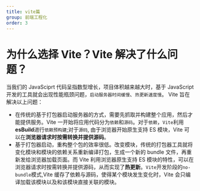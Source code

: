 ```yaml
---
title: vite篇
group: 前端工程化
order: 3
---
```


# 为什么选择 Vite？Vite 解决了什么问题？

当我们的 JavaSciprt 代码呈指数型增长，项目体积越来越大时，基于 JavaScript 开发的工具就会出现性能瓶颈问题，`启动服务器时间缓慢`、`热更新速度慢`。
Vite 旨在解决以上问题：

- 在传统的基于打包器启动服务器的方式，需要先抓取并构建整个应用，然后才能提供服务。Vite 一开始将应用代码分为`依赖`和`源码`。对于`依赖`，`Vite`利用 **esBuild**进行`依赖预构建`;对于`源码`, 由于浏览器开始原生支持 ES 模块，Vite 可以在**浏览器请求时按需转换并提供源码**。
- 基于打包器启动，重构整个包的效率很低。改变模块，传统的打包器工具就将变化模块和模块的依赖关系重新编译打包，生成一个新的 bundle 文件，再重新发给浏览器加载页面。而 Vite 利用浏览器原生支持 ES 模块的特性，可以在浏览器请求时按需转换并提供源码，从而实现了**热更新**。`Vite`开发阶段的`no-bundle`模式,Vite 缓存了依赖与源码，使得某个模块发生变化时，Vite 会只编译加载该模块以及和该模块直接关联的模块。
